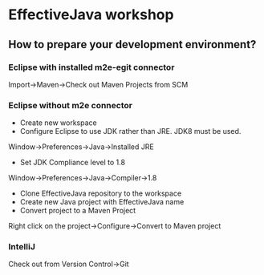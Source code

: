 # EffectiveJava workshop

## How to prepare your development environment?

### Eclipse with installed m2e-egit connector

Import->Maven->Check out Maven Projects from SCM

### Eclipse without m2e connector

* Create new workspace
* Configure Eclipse to use JDK rather than JRE. JDK8 must be used.

Window->Preferences->Java->Installed JRE

* Set JDK Compliance level to 1.8

Window->Preferences->Java->Compiler->1.8

* Clone EffectiveJava repository to the workspace
* Create new Java project with EffectiveJava name
* Convert project to a Maven Project

Right click on the project->Configure->Convert to Maven project

### IntelliJ

Check out from Version Control->Git 
